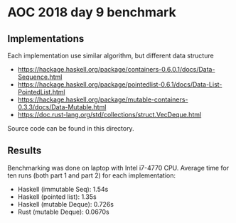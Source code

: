 # AOC 2018 day 9 benchmark

## Implementations

Each implementation use similar algorithm, but different data structure

* https://hackage.haskell.org/package/containers-0.6.0.1/docs/Data-Sequence.html
* https://hackage.haskell.org/package/pointedlist-0.6.1/docs/Data-List-PointedList.html
* https://hackage.haskell.org/package/mutable-containers-0.3.3/docs/Data-Mutable.html
* https://doc.rust-lang.org/std/collections/struct.VecDeque.html

Source code can be found in this directory.

## Results

Benchmarking was done on laptop with Intel i7-4770 CPU. Average time for ten
runs (both part 1 and part 2) for each implementation:

* Haskell (immutable Seq): 1.54s
* Haskell (pointed list): 1.35s
* Haskell (mutable Deque): 0.726s
* Rust (mutable Deque): 0.0670s
